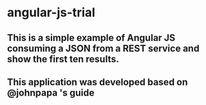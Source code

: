 # angular-js-trial
## This is a simple example of Angular JS consuming a JSON from a REST service and show the first ten results.
## This application was developed based on @johnpapa 's guide
